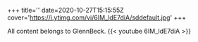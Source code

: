 +++
title=''
date=2020-10-27T15:15:55Z
cover='https://i.ytimg.com/vi/6IM_ldE7diA/sddefault.jpg'
+++

All content belongs to GlennBeck.
{{< youtube 6IM_ldE7diA >}}
